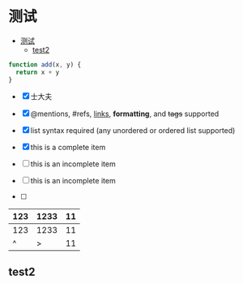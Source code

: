 # 测试




<!-- @import "[TOC]" {cmd="toc" depthFrom=1 depthTo=6 orderedList=false} -->

<!-- code_chunk_output -->

- [测试](#测试)
  - [test2](#test2)

<!-- /code_chunk_output -->


```javascript {.line-numbers}
function add(x, y) {
  return x + y
}
```

- [x] 士大夫 
- [x] @mentions, #refs, [links](), **formatting**, and <del>tags</del> supported
- [x] list syntax required (any unordered or ordered list supported)
- [x] this is a complete item
- [ ] this is an incomplete item
- [ ] this is an incomplete item


- [ ]




| 123 | 1233 | 11  |
| --- | ---- | --- |
| 123 | 1233 | 11  |
| ^   | >    | 11  |
<!-- 合并单元格需要去开设置 -->

## test2

